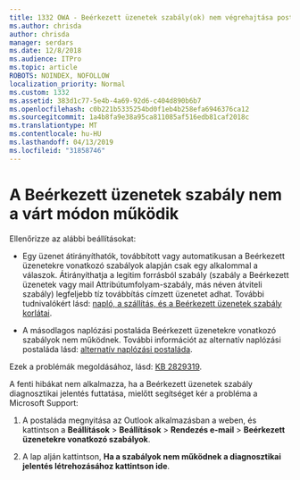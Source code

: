 ```yaml
---
title: 1332 OWA - Beérkezett üzenetek szabály(ok) nem végrehajtása postafiókhoz
ms.author: chrisda
author: chrisda
manager: serdars
ms.date: 12/8/2018
ms.audience: ITPro
ms.topic: article
ROBOTS: NOINDEX, NOFOLLOW
localization_priority: Normal
ms.custom: 1332
ms.assetid: 383d1c77-5e4b-4a69-92d6-c404d890b6b7
ms.openlocfilehash: c0b221b5335254bd0f1eb4b258efa6946376ca12
ms.sourcegitcommit: 1a4b8fa9e38a95ca811085af516edb81caf2018c
ms.translationtype: MT
ms.contentlocale: hu-HU
ms.lasthandoff: 04/13/2019
ms.locfileid: "31858746"
---
```

# <a name="an-inbox-rule-doesnt-work-as-expected"></a>A Beérkezett üzenetek szabály nem a várt módon működik

Ellenőrizze az alábbi beállításokat:

- Egy üzenet átirányíthatók, továbbított vagy automatikusan a Beérkezett üzenetekre vonatkozó szabályok alapján csak egy alkalommal a válaszok. Átirányíthatja a legitim forrásból szabály (szabály a Beérkezett üzenetek vagy mail Attribútumfolyam-szabály, más néven átviteli szabály) legfeljebb tíz továbbítás címzett üzenetet adhat. További tudnivalókért lásd: [napló, a szállítás, és a Beérkezett üzenetek szabály korlátai](https://docs.microsoft.com/office365/servicedescriptions/exchange-online-service-description/exchange-online-limits).

- A másodlagos naplózási postaláda Beérkezett üzenetekre vonatkozó szabályok nem működnek. További információt az alternatív naplózási postaláda lásd: [alternatív naplózási postaláda](https://docs.microsoft.com/Exchange/security-and-compliance/journaling/journaling#alternate-journaling-mailbox).

Ezek a problémák megoldásához, lásd: [KB 2829319](https://support.microsoft.com/kb/2829319).

A fenti hibákat nem alkalmazza, ha a Beérkezett üzenetek szabály diagnosztikai jelentés futtatása, mielőtt segítséget kér a probléma a Microsoft Support:

1. A postaláda megnyitása az Outlook alkalmazásban a weben, és kattintson a **Beállítások** \> **Beállítások** \> **Rendezés e-mail** \> **Beérkezett üzenetekre vonatkozó szabályok**.

2. A lap alján kattintson, **Ha a szabályok nem működnek a diagnosztikai jelentés létrehozásához kattintson ide**.
